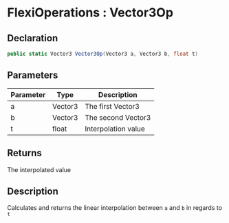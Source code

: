 # FlexiOperations : Vector3Op
## Declaration
```cs
public static Vector3 Vector3Op(Vector3 a, Vector3 b, float t)
```

## Parameters
| Parameter | Type | Description |
| - | - | - |
| a | Vector3 | The first Vector3 |
| b | Vector3 | The second Vector3 |
| t | float | Interpolation value |

## Returns
The interpolated value

## Description
Calculates and returns the linear interpolation between `a` and `b` in regards to `t`
